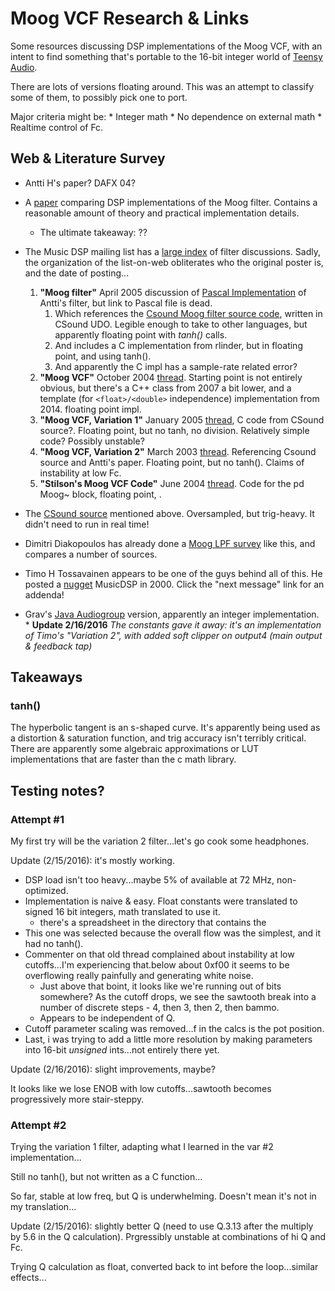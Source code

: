 # Moog VCF Research & Links

Some resources discussing DSP implementations of the Moog VCF, with an intent to find something that's portable to the 16-bit integer world of [Teensy Audio](http://www.pjrc.com/teensy/td_libs_Audio.html).

There are lots of versions floating around.  This was an attempt to classify some of them, to possibly pick one to port.

Major criteria might be:
	* Integer math
	* No dependence on external math
	* Realtime control of Fc.

## Web & Literature Survey

* Antti H's paper?  DAFX 04?

* A [paper](http://www.acoustics.ed.ac.uk/wp-content/uploads/AMT_MSc_FinalProjects/2012__Daly__AMT_MSc_FinalProject_MoogVCF.pdf) comparing DSP implementations of the Moog filter.  Contains a reasonable amount of theory and practical implementation details.
	* The ultimate takeaway: ?? 

* The Music DSP mailing list has a [large index](http://musicdsp.org/archive.php?classid=3) of filter discussions.  Sadly, the organization of the list-on-web obliterates who the original poster is, and the date of posting... 
	1. **"Moog filter"** April 2005 discussion of [Pascal Implementation](http://musicdsp.org/showArchiveComment.php?ArchiveID=196) of Antti's filter, but link to Pascal file is dead.
		1. Which references the [Csound Moog filter source code](http://www.csounds.com/udo/displayOpcode.php?opcode_id=32), written in CSound UDO.  Legible enough to take to other languages, but apparently floating point with *tanh()* calls.
		2. And includes a C implementation from rlinder, but in floating point, and using tanh().
		3. And apparently the C impl has a sample-rate related error?
	4. **"Moog VCF"** October 2004 [thread](http://musicdsp.org/showArchiveComment.php?ArchiveID=24).  Starting point is not  entirely obvious, but there's a C++ class from 2007 a bit lower, and a template (for `<float>/<double>` independence) implementation from 2014.  floating point impl. 
	5. **"Moog VCF, Variation 1"** January 2005 [thread](http://musicdsp.org/showArchiveComment.php?ArchiveID=25), C code from CSound source?.  Floating point, but no tanh, no division.  Relatively simple code?  Possibly  unstable?
	6. **"Moog VCF, Variation  2"** March 2003 [thread](http://musicdsp.org/showArchiveComment.php?ArchiveID=26).  Referencing Csound source and Antti's paper.  Floating point, but no tanh().  Claims of instability at low Fc.
	7. **"Stilson's Moog VCF Code"** June 2004 [thread](http://musicdsp.org/showArchiveComment.php?ArchiveID=145).  Code for the pd Moog~ block, floating point, .
* The [CSound source](http://www.csounds.com/udo/displayOpcode.php?opcode_id=32) mentioned above.  Oversampled, but trig-heavy.  It didn't need to run in real time!
 
* Dimitri Diakopoulos has already done a [Moog LPF survey](https://github.com/ddiakopoulos/MoogLadders) like this, and compares a number of sources.

* Timo H Tossavainen appears to be one of the guys behind all of this. He posted a [nugget](http://music.columbia.edu/pipermail/music-dsp/2000-March/037204.html) MusicDSP in 2000.  Click the "next message" link for an addenda!

* Grav's [Java Audiogroup](https://github.com/grav/audiogroup/blob/master/jvstwrapperplug/jVSTeXamples-0.9g-sources/jvst/examples/liquinth/MoogFilter.java) version, apparently an integer implementation. * **Update 2/16/2016** *The constants gave it away: it's an implementation of Timo's "Variation 2", with added soft clipper on output4 (main output & feedback tap)*



## Takeaways

### tanh()

The  hyperbolic tangent is an s-shaped curve.  It's apparently being used as a distortion & saturation function, and trig accuracy isn't terribly critical.  There are apparently some algebraic approximations or LUT implementations that are faster than the c math library.

## Testing notes?

### Attempt #1

My first try will be the variation 2 filter...let's go cook some headphones.

Update (2/15/2016): it's mostly working.

* DSP load isn't too heavy...maybe 5% of available at 72 MHz, non-optimized.
* Implementation is naive & easy.  Float constants were translated to signed 16 bit integers, math translated to use it.
	* there's a spreadsheet in the directory that contains the   
* This one was selected because the overall flow was the simplest, and it had no tanh().
* Commenter on that old thread complained about instability at low cutoffs...I'm experiencing that.below about 0xf00 it seems to be overflowing really painfully and generating white noise. 
	* Just above that boint, it looks like we're running out of bits somewhere?  As the cutoff drops, we see the sawtooth break into a number of discrete steps - 4, then 3, then 2, then bammo.
	* Appears to be independent of Q.   
* Cutoff parameter scaling was removed...f in the calcs is the pot position.
* Last, i was trying to add a little more resolution by making parameters into 16-bit *unsigned* ints...not entirely there yet.
 
Update (2/16/2016): slight improvements, maybe?

It looks like we lose ENOB with low cutoffs...sawtooth becomes progressively more stair-steppy.

### Attempt #2
 
Trying the variation 1 filter, adapting what I learned in the var #2 implementation...  

Still no tanh(), but not written as a C function...

So far, stable at low freq, but Q is underwhelming.  Doesn't mean it's not in my translation... 

Update (2/15/2016): slightly better Q (need to use Q.3.13 after the multiply by 5.6 in the Q calculation).  Prgressibly unstable at combinations of hi Q and Fc.

Trying Q calculation as float, converted back to int before the loop...similar effects...
